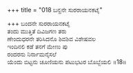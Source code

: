 +++
title = "018 ಬನ್ದನೇ ಸುರರಾಯನಕಟೈ"

+++
ಬಂದನೇ ಸುರರಾಯನಕಟೈ  
ತಂದು ಮುತ್ತಿತೆ ದಿವಿಜಗಣ ತರು  
ಣೇಂದುಧರನೇ ತರಿಸಿದನೊ ಶಿವಶಿವ ವಿಶೇಷವಲ   
ಇಂದಿನಲಿ ಕಡೆ ತನಗೆ ಮೇಣು ಪು  
ರಂದರನು ನಿರ್ನಾಮನೈಸಲೆ          
ಯೆಂದು ಬಿಟ್ಟನು ಚೂಣಿಯನು ಪಟುಭಟರ ಬೊಬ್ಬೆಯಲಿ     ॥18॥